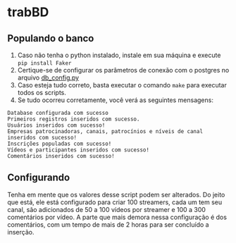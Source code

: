 # trabBD

## Populando o banco
1. Caso não tenha o python instalado, instale em sua máquina e execute `pip install Faker`
2. Certique-se de configurar os parâmetros de conexão com o postgres no arquivo [db_config.py](src/scripts/db_config.py)
3. Caso esteja tudo correto, basta executar o comando `make` para executar todos os scripts.
4. Se tudo ocorreu corretamente, você verá as seguintes mensagens:
```
Database configurada com sucesso
Primeiros registros inseridos com sucesso.
Usuários inseridos com sucesso!
Empresas patrocinadoras, canais, patrocínios e níveis de canal inseridos com sucesso!
Inscrições populadas com sucesso!
Vídeos e participantes inseridos com sucesso!
Comentários inseridos com sucesso!
```

## Configurando
Tenha em mente que os valores desse script podem ser alterados. Do jeito que está, ele está configurado para criar
100 streamers, cada um tem seu canal, são adicionados de 50 a 100 vídeos por streamer e 100 a 300 comentários por vídeo.
A parte que mais demora nessa configuração é dos comentários, com um tempo de mais de 2 horas para ser concluído a inserção.